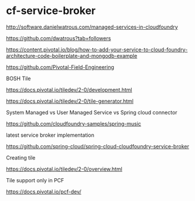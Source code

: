 # cf-service-broker

http://software.danielwatrous.com/managed-services-in-cloudfoundry


https://github.com/dwatrous?tab=followers


https://content.pivotal.io/blog/how-to-add-your-service-to-cloud-foundry-architecture-code-boilerplate-and-mongodb-example


https://github.com/Pivotal-Field-Engineering



BOSH Tile

https://docs.pivotal.io/tiledev/2-0/development.html

https://docs.pivotal.io/tiledev/2-0/tile-generator.html


System Managed vs User Managed Service vs Spring cloud connector

https://github.com/cloudfoundry-samples/spring-music


latest service broker implementation

https://github.com/spring-cloud/spring-cloud-cloudfoundry-service-broker

Creating tile

https://docs.pivotal.io/tiledev/2-0/overview.html

Tile support only in PCF

https://docs.pivotal.io/pcf-dev/






